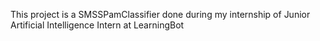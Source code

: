 This project is a SMSSPamClassifier done during my internship of Junior Artificial Intelligence Intern at LearningBot
